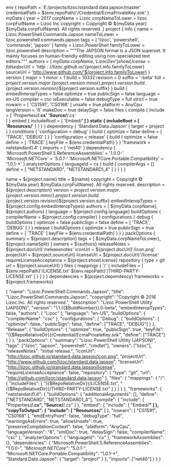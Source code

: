 env {
  repoPath = 'E:/projects/lizoc/standard.data.japson/master'
  credentialPath = ${env.repoPath}'/Credential/EcmaPrivateKey.snk'
}
myData {
  year = 2017
  corpName = Lizoc
  corpNameToLower = lizoc 
  corpFullName = Lizoc Inc
  copyright = Copyright © ${myData.year} ${myData.corpFullName}. All rights reserved.
}
project {
  info {
    name = Lizoc.PowerShell.Commands.Japson
    nameToLower = lizoc.powershell.commands.japson
    tags = [ 'lizoc', 'powershell', 'commands', 'japson' ]
    family = Lizoc.PowerShell
    familyToLower = lizoc.powershell
    description = """The JAPSON format is a JSON superset. It mainly focuses on human-friendly editing using non-specialized text editors."""
    authors = [ ${myData.corpName}, 'LizocDev' ]
    showLicense = false
    docUrl = 'http://lizoc.github.io/'${project.info.familyToLower}
    sourceUrl = 'http://www.github.com/'${project.info.familyToLower}
  }
  version {
    major = 1
    minor = 1
    build = 10332
    revision = 0
    suffix = '-beta'
    full = ${project.version.major}.${project.version.minor}.${project.version.build}.${project.version.revision}${project.version.suffix}
  }
  build {
    embedInteropTypes = false
    optimize = true
    publicSign = false
    language = en-US
    compiler = csc
    isExecutable = false
    debugType = full
    strict = true
    nowarn = [ 'CS1591', 'CS0168' ]
    unsafe = true
    platform = AnyCpu
    langVersion = '6'
    makeDoc = true
    delaySign = false
    files {
      compile {
        include = [
          'Properties/**/.cs'
          'Source/**/.cs'         
        ]
      }
      embed {
        includeRoot = [
          'Embed/**'
        ]
      }
      static {
        includeRoot = [
          'Resources/**'
        ]
      }
    }
  }
  dependency {
    'Standard.Data.Japson' {
      target = project
    }
  }
  conditions {
    'configuration = debug' {
      build {
        optimize = false
        define = [ 'TRACE', 'DEBUG' ]
      }
    }
    'configuration = release' {
      build {
        optimize = false
        define = [ 'TRACE' ]
        keyFile = ${env.credentialPath}
      }
    }
    'framework = netstandard1.4' {
      imports = [ 'net40' ]
      dependency {
        'Microsoft.PowerShell.5.ReferenceAssemblies' = '1.0.0-*'
        'Microsoft.NETCore' = '5.0.1-*'
        'Microsoft.NETCore.Portable.Compatibility' = '1.0.1-*'
      }
      analyzerOptions {
        languageId = cs
      }
      build {
        compilerArgs = []
        define = [ "NETSTANDARD", "NETSTANDARD1_4" ]
      }
    }
  }
}




name = ${project.name}
title = ${name}
copyright = Copyright © ${myData.year} ${myData.corpFullName}. All rights reserved.
description = ${project.description}
version = ${project.version.major}.${project.version.minor}.${project.version.build}.${project.version.revision}${project.version.suffix}
embedInteropTypes = ${project.config.embedInteropTypes}
authors = [ ${myData.corpName}, ${project.authors} ]
language = ${project.config.language}
buildOptions {
  compilerName = ${project.config.compiler}
}
configurations {
  debug {
    buildOptions {
      optimize = false
      publicSign = false
      define = [ 'TRACE', 'DEBUG' ]
    }
  }
  release {
    buildOptions {
      optimize = true
      publicSign = true
      define = [ 'TRACE' ]
      keyFile = ${env.credentialPath}
    }
  }
}
packOptions {
  summary = ${project.description}
  tags = [ ${myData.corpNameToLower}, ${project.nameSplit} ]
  owners = ${authors}
  releaseNotes = ${project.docUrl}'/releasenotes'
  iconUrl = ${project.docUrl}'/icon.png'
  projectUrl = ${project.sourceUrl}
  licenseUrl = ${project.docUrl}'/license'
  requireLicenseAcceptance = ${project.showLicense}
  repository {
    type = git
    url = ${project.sourceUrl}
  }
  files {
    mappings {
      '/' {
        includeFiles = [
          ${env.repoPath}'/LICENSE.txt'
          ${env.repoPath}'/THIRD-PARTY-LICENSE.txt'
        ]
      }
    }
  }
}
dependencies = ${project.dependency}
frameworks = ${project.frameworks}


{
  "name": "Lizoc.PowerShell.Commands.Japson",
  "title": "Lizoc.PowerShell.Commands.Japson",
  "copyright": "Copyright © 2016 Lizoc Inc. All rights reserved.",
  "description": "Lizoc PowerShell Utility (JAPSON)",
  "version": "1.1.{{$BuildNumber}}.0-beta",
  "embedInteropTypes": false,
  "authors": [
    "Lizoc"
  ],
  "language": "en-US",
  "buildOptions": {
    "compilerName": "csc"
  },
  "configurations": {
    "Debug": {
      "buildOptions": {
        "optimize": false,
        "publicSign": false,
        "define": ["TRACE", "DEBUG"]
      }
    },
    "Release": {
      "buildOptions": {
        "optimize": true,
        "publicSign": true,
        "keyFile": "{{$RepoRelativeDir}}/Credential/EcmaPrivateKey.snk",
        "define": ["TRACE"]
      }
    }
  },
  "packOptions": {
    "summary": "Lizoc PowerShell Utility (JAPSON)",
    "tags": ["lizoc", "japson", "powershell", "cmdlet"],
    "owners": ["lizoc"],
    "releaseNotes": "Initial release.",
    "iconUrl": "http://lizoc.github.io/standard.data.japson/icon.png",
    "projectUrl": "http://www.github.com/lizoc/standard.data.japson",
    "licenseUrl": "http://lizoc.github.io/standard.data.japson/license",
    "requireLicenseAcceptance": false,
    "repository": {
        "type": "git",
        "url": "http://github.com/lizoc/standard.data.japson"
    },
    "files": {
      "mappings": {
        "/": {
          "includeFiles": [
            "{{$RepoRelativeDir}}/LICENSE.txt",
            "{{$RepoRelativeDir}}/THIRD-PARTY-LICENSE.txt"
          ]
        }
      }
    }
  },
  "frameworks": {
    "netstandard1.4": {
      "buildOptions": {
        "additionalArguments": [],
        "define": ["NETSTANDARD", "NETSTANDARD1_4"],
        "compile": {
          "include": [
            "Properties/**/.cs",
            "Source/**/.cs"
          ]
        },
        "embed": {
          "include": [
            "Embed/**"
          ]
        },
        "copyToOutput": {
          "include": [
            "Resources/**"
          ]
        },
        "nowarn": [
          "CS1591",
          "CS0168"
        ],
        "emitEntryPoint": false,
        "debugType": "full",
        "warningsAsErrors": true,
        "allowUnsafe": true,
        "preserveCompilationContext": false,
        "platform": "AnyCpu",
        "languageVersion": "6",
        "xmlDoc": true,
        "delaySign": false,
        "compilerName": "csc"
      },
      "analyzerOptions": {
        "languageId": "cs"
      },
      "frameworkAssemblies": {},
      "dependencies": {
        "Microsoft.PowerShell.5.ReferenceAssemblies": "1.0.0-*",
        "Microsoft.NETCore": "5.0.1-*",
        "Microsoft.NETCore.Portable.Compatibility": "1.0.1-*",
        "Standard.Data.Japson": {
          "target": "project"
        }
      },
      "imports": ["net40"]
    }
  }
}
